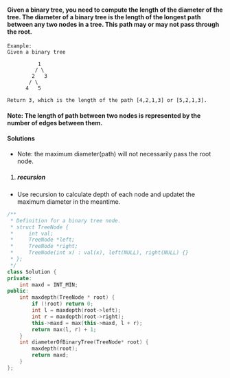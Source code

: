 #### Given a binary tree, you need to compute the length of the diameter of the tree. The diameter of a binary tree is the length of the longest path between any two nodes in a tree. This path may or may not pass through the root.

```
Example:
Given a binary tree

          1
         / \
        2   3
       / \     
      4   5    

Return 3, which is the length of the path [4,2,1,3] or [5,2,1,3].
```

#### Note: The length of path between two nodes is represented by the number of edges between them. 

#### Solutions

- Note: the maximum diameter(path) will not necessarily pass the root node.

1. ##### recursion

- Use recursion to calculate depth of each node and updatet the maximum diameter in the meantime.

```c++
/**
 * Definition for a binary tree node.
 * struct TreeNode {
 *     int val;
 *     TreeNode *left;
 *     TreeNode *right;
 *     TreeNode(int x) : val(x), left(NULL), right(NULL) {}
 * };
 */
class Solution {
private:
    int maxd = INT_MIN;
public:
    int maxdepth(TreeNode * root) {
        if (!root) return 0;
        int l = maxdepth(root->left);
        int r = maxdepth(root->right);
        this->maxd = max(this->maxd, l + r);
        return max(l, r) + 1;
    }
    int diameterOfBinaryTree(TreeNode* root) {
        maxdepth(root);
        return maxd;
    }
};
```
